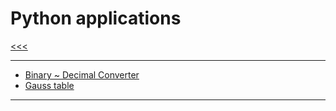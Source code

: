 
Python applications
======

[<<<](https://github.com/ttltrk/PRG/blob/master/APPS.MD)

---

* <a href="https://github.com/ttltrk/PRG/blob/master/PY/APP/BIN/README.MD">Binary ~ Decimal Converter</a>
* <a href="https://github.com/ttltrk/PRG/blob/master/PY/APP/GT/README.MD">Gauss table</a>

---
